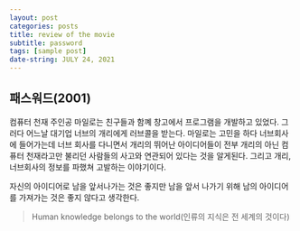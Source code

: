 ```yaml
---
layout: post
categories: posts
title: review of the movie
subtitle: password
tags: [sample post]
date-string: JULY 24, 2021
---
```


## 패스워드(2001)

컴퓨터 천재 주인공 마일로는 친구들과 함꼐 창고에서 프로그램을 개발하고 있었다. 
그러다 어느날 대기업 너브의 개리에게 러브콜을 받는다.
마일로는 고민을 하다 너브회사에 들어가는데 너브 회사를 다니면서 개리의 뛰어난 아이디어들이 
전부 개리의 아닌 컴퓨터 천재라고만 불리던 사람들의 사고와 연관되어 있다는 것을 알게된다. 
그리고 개리, 너브회사의 정보를 파했쳐 고발하는 이야기이다.

자신의 아이디어로 남을 앞서나가는 것은 좋지만
남을 앞서 나가기 위해 남의 아이디어를 가져가는
것은 좋지 않다고 생각한다.
> Human knowledge belongs to the world(인류의 지식은 전 세계의 것이다)
